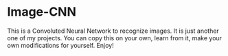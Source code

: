 # Image-CNN
This is a Convoluted Neural Network to recognize images. It is just another one of my projects. You can copy this on your own, learn from it, make your own modifications for yourself. Enjoy!
